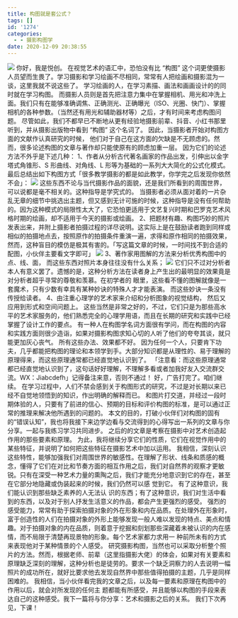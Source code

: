 ```yaml
---
title: 构图就是套公式？
tags: []
id: '1274'
categories:
  - - 摄影构图学
date: 2020-12-09 20:38:55
---
```


![](https://cdn.nlark.com/yuque/0/2020/png/1359959/1607512569028-2f601e04-ed1f-4312-b6c9-8b5749dba3e8.png#align=left&display=inline&height=827&margin=%5Bobject%20Object%5D&name=image.png&originHeight=3307&originWidth=2480&size=5505787&status=done&style=none&width=620) 你好，我是悦创。 在视觉艺术的语汇中，恐怕没有比 “构图” 这个词更使摄影人员望而生畏了。学习摄影和学习绘画不尽相同，常常有人把绘画和摄影混为一谈，这里我就不说这些了。 学习绘画的人，在学习素描、画法和画画设计的的同时就在学习构图。 而摄影人员则是首先把注意力集中在掌握相机、用光和冲洗上面。我们只有在能够准确调焦、正确测光、正确曝光（ISO、光圈、快门）、掌握相机的各种参数。（当然还有用光和辅助器材等）之后，才有时间来考虑构图问题。 尽管如此，我们不都早已不断地从更有经验地摄影前辈、抖音、小红书那里听到，并从摄影出版物中看到 “构图” 这个名词了。 因此，当摄影者开始对构图方面的文献作认真研究的时候， 他们对于自己在这方面的欠缺是不无顾虑的。然而，很多论述构图的文章与著作却只能使原有的顾虑加重一层。 因为它们的论述方法不外乎是下述几种： 1、作者从分析古代著名画家的作品出发，引伸出以金字塔式角锥形、S 形曲线、对角线、L 形等为基础的一系列大大简化的公式化模式。最后总结出如下构图方式「很多教学摄影的都是如此教学，你学完之后发现你依然不会」： ![](https://cdn.nlark.com/yuque/0/2020/png/1359959/1607513701456-7ddf331a-e3c2-415b-b5d2-cabdfc182062.png#align=left&display=inline&height=1080&margin=%5Bobject%20Object%5D&name=image.png&originHeight=1080&originWidth=1920&size=1469960&status=done&style=none&width=1920) 这些东西不论与当代摄影作品的面貌，还是我们所看到的周围世界，可以说都是毫不相关的。这种指导是学究式的。 当摄影者必须从面对着的一片杂乱无章的细节中挑选出主题，但又感到无计可施的时候，这种指导是没有任何帮助的。因为这种模式的局限性太大了，它恐怕更适用于文艺复兴时期和巴罗克艺术风格时期的绘画，却不适用于今天的摄影或绘画。 2、把题材有趣、构图巧妙的照片发表出来，并附上摄影者拍摄过程的详尽说明。这实际上是在鼓励读者跑到同样或相似的拍摄地点去，按照原作的拍摄条件重演一遍，求得和原作相同的拍摄效果，然而，这种盲目的模仿是极其有害的。「写这篇文章的时候，一时间找不到合适的配图，小伙伴主要看文字即可」 ![](https://cdn.nlark.com/yuque/0/2020/png/1359959/1607514213620-999b3d0c-6abb-48cf-9f51-6a0e7e1a3a4e.png#align=left&display=inline&height=1080&margin=%5Bobject%20Object%5D&name=image.png&originHeight=1080&originWidth=1794&size=2799218&status=done&style=none&width=1794) 3、著作家用图解的方法来分析优秀构图中的点、线、面， 而这些东西对照片本身往往没有什么关系； ![](https://cdn.nlark.com/yuque/0/2020/png/1359959/1607514724576-4f000f37-60e5-4a57-b388-14fc27f0618c.png#align=left&display=inline&height=1049&margin=%5Bobject%20Object%5D&name=image.png&originHeight=2098&originWidth=1920&size=2235804&status=done&style=none&width=960) 它们只不过对分析者本人有意义罢了。遗憾的是，这种分析方法在读者身上产生出的最明显的效果竟是对分析者超乎寻常的尊敬和羡慕。在初学者的 眼里，这些看不懂的图解就像是一套魔术，只有少数有幸具有某种妙诀的特殊人才才能表演。 而这些妙诀一条没有传授给读者。 4、由注重心理学的艺术家来介绍和分析图象的视觉结构， 然后又应用到形式和空间问题上。 这些当然是非常之好的，不过，它们只是为那些高水平的艺术家服务的，他们熟悉完全的心理学用语，而且在长期的研究和实践中已经掌握了设计工作的要点。 有一种人在构图学名词方面很有学问，而在构图的内容和实践方面则很少造诣，如果对摄影构图求知心切的人听了他们的夸夸其谈，就只能更加灰心丧气。 所有这些办法、效果都不好。 因为任何一个人，只要肯下功夫，几乎都能把构图的理论和本领学到手。大部分知识都是从理性的、易于理解的原理得来，而这些原理通常都已经直觉地认识到了。 「注意看：而这些原理通常都已经直觉地认识到了，这句话好好理解，不理解多看或者加我好友入交流群交流。WX：Jiabcdefh」记得备注来意，否则不通过！ 好，广告打完了。咱们继续。 在学习过程中，人们不禁会感到关于构图形式的研究，不过是对长期以来已经不自觉地领悟到的知识，作出明确的解释而已。 和图片打交道，并经过一段时期体验的人，只要有了前进的信心、预期的目标和评价构图的标准，是可以通过正常的推理来解决他所遇到的问题的。 本文的目的，打破小伙伴们对构图的固有的“错误认知”，我也将我接下来边学边看与交流得到的心得写出一系列的文章与你分享。一起与我练习学习共同进步。 之后的的文章是考察在摄影中对艺术创造起作用的那些要素和原理。 为此，我将继续分享它们的性质，它们在视觉作用中的某些特征，并说明了如何把这些特征在摄影艺术中加以运用。 我相信，深刻认识这些特性，能够加强我们对周围世界的敏感性。在理解了形状、线条和质感的概念，懂得了它们在对比和节奏方面的相互作用之后，我们对自然界的观察才更敏锐。只有在深受一种艺术力量的熏陶之后，我们才能充分地意识到它的存在，甚至在它部分地隐藏或伪装起来的时候，我们仍然可以感 觉到它。 有了这种意识，我们能认识到那些缺乏素养的人无法认 识的东西；有了这种意识，我们对生活中看到的东西，以及对于别人抒发生活意义的作品，都会产生更强烈的感受。 强烈的感受能力，常常有助于探索拍摄对象的外在形象和内在品质。在处理外在形象时，富于创造性的人们在拍摄对象的外形上能够发现一般人难以发现的特点、美点和情趣。对于拍摄对象的内在品质，则着意于挖掘和刻划那些深藏着未被认识的内在感情，而不局限于清楚再现景物的形象。每个艺术家都力求用一 种前所未有的方式来表现他对于某种情景的个人感受。 研究摄影构图，当然也可以采取分析整个照片的方法。然而，根据老师、前辈（这里指摄影大佬）的体会，如果对有关要素和原理缺乏深刻的理解，这种分析也是徒劳的。要求一个缺乏洞察力的人去说明一幅照片的成功所在，就好比要求他去发现自然界中那些值得拍摄的主题，几乎是同样困难的。 我相信，当小伙伴看完我的文章之后，以及每一要素和原理在构图中的作用以后，就会对所发现的任何主 题都能有所感受，并且能够以构图的手段来表达自己的这种感受。我下一篇将与你分享：艺术和摄影之后的关系。 我们下次再见，下课！